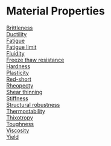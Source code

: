 # Material Properties
[Brittleness](https://en.wikipedia.org/wiki/Brittleness)<br>
[Ductility](https://en.wikipedia.org/wiki/Ductility)<br>
[Fatigue](https://en.wikipedia.org/wiki/Fatigue_(material))<br>
[Fatigue limit](https://en.wikipedia.org/wiki/Fatigue_limit)<br>
[Fluidity](https://en.wikipedia.org/wiki/Fluidity)<br>
[Freeze thaw resistance](https://en.wikipedia.org/wiki/Freeze_thaw_resistance)<br>
[Hardness](https://en.wikipedia.org/wiki/Hardness)<br>
[Plasticity](https://en.wikipedia.org/wiki/Plasticity_(physics))<br>
[Red-short](https://en.wikipedia.org/wiki/Red-short)<br>
[Rheopecty](https://en.wikipedia.org/wiki/Rheopecty)<br>
[Shear thinning](https://en.wikipedia.org/wiki/Shear_thinning)<br>
[Stiffness](https://en.wikipedia.org/wiki/Stiffness)<br>
[Structural robustness](https://en.wikipedia.org/wiki/Structural_robustness)<br>
[Thermostability](https://en.wikipedia.org/wiki/Thermostability)<br>
[Thixotropy](https://en.wikipedia.org/wiki/Thixotropy)<br>
[Toughness](https://en.wikipedia.org/wiki/Toughness)<br>
[Viscosity](https://en.wikipedia.org/wiki/Viscosity)<br>
[Yield](https://en.wikipedia.org/wiki/Yield_(engineering))<br>
